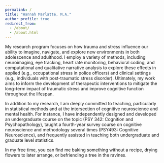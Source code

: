 ```yaml
---
permalink: /
title: "Hannah Marlatte, M.A."
author_profile: true
redirect_from: 
  - /about/
  - /about.html
---
```


My research program focuses on how trauma and stress influence our ability to imagine, navigate, and explore new environments in both adolescence and adulthood. I employ a variety of methods, including neuroimaging, eye tracking, heart rate monitoring, behavioral coding, and computational and qualitative narrative analysis to explore these effects in applied (e.g., occupational stress in police officers) and clinical settings (e.g., individuals with post-traumatic stress disorder). Ultimately, my work aims to inform the development of therapeutic interventions to mitigate the long-term impact of traumatic stress and improve cognitive function throughout the lifespan. 

In addition to my research, I am deeply committed to teaching, particularly in statistical methods and at the intersection of cognitive neuroscience and mental health. For instance, I have independently designed and developed an undergraduate course on the topic (PSY 342: Cognition and Psychopathology), taught a fourth-year survey course on cognitive neuroscience and methodology several times (PSY493: Cognitive Neuroscience), and frequently assisted in teaching both undergraduate and graduate level statistics.

In my free time, you can find me baking something without a recipe, drying flowers to later arrange, or befriending a tree in the ravines. 
